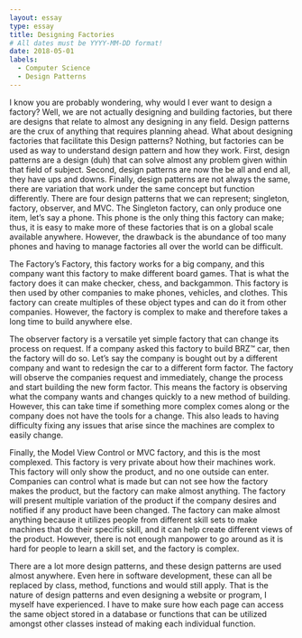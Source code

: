 ```yaml
---
layout: essay
type: essay
title: Designing Factories
# All dates must be YYYY-MM-DD format!
date: 2018-05-01
labels:
  - Computer Science
  - Design Patterns
---
```

I know you are probably wondering, why would I ever want to design a factory? Well, we are not actually designing and building factories, but there are designs that relate to almost any designing in any field. Design patterns are the crux of anything that requires planning ahead. What about designing factories that facilitate this Design patterns? Nothing, but factories can be used as way to understand design pattern and how they work. First, design patterns are a design (duh) that can solve almost any problem given within that field of subject. Second, design patterns are now the be all and end all, they have ups and downs. Finally, design patterns are not always the same, there are variation that work under the same concept but function differently.
There are four design patterns that we can represent; singleton, factory, observer, and MVC. The Singleton factory, can only produce one item, let’s say a phone. This phone is the only thing this factory can make; thus, it is easy to make more of these factories that is on a global scale available anywhere. However, the drawback is the abundance of too many phones and having to manage factories all over the world can be difficult. 

The Factory’s Factory, this factory works for a big company, and this company want this factory to make different board games. That is what the factory does it can make checker, chess, and backgammon. This factory is then used by other companies to make phones, vehicles, and clothes. This factory can create multiples of these object types and can do it from other companies. However, the factory is complex to make and therefore takes a long time to build anywhere else.

The observer factory is a versatile yet simple factory that can change its process on request. If a company asked this factory to build BRZ™ car, then the factory will do so. Let’s say the company is bought out by a different company and want to redesign the car to a different form factor. The factory will observe the companies request and immediately, change the process and start building the new form factor. This means the factory is observing what the company wants and changes quickly to a new method of building. However, this can take time if something more complex comes along or the company does not have the tools for a change. This also leads to having difficulty fixing any issues that arise since the machines are complex to easily change.

Finally, the Model View Control or MVC factory, and this is the most complexed. This factory is very private about how their machines work. This factory will only show the product, and no one outside can enter. Companies can control what is made but can not see how the factory makes the product, but the factory can make almost anything. The factory will present multiple variation of the product if the company desires and notified if any product have been changed. The factory can make almost anything because it utilizes people from different skill sets to make machines that do their specific skill, and it can help create different views of the product. However, there is not enough manpower to go around as it is hard for people to learn a skill set, and the factory is complex.

There are a lot more design patterns, and these design patterns are used almost anywhere. Even here in software development, these can all be replaced by class, method, functions and would still apply. That is the nature of design patterns and even designing a website or program, I myself have experienced. I have to make sure how each page can access the same object stored in a database or functions that can be utilized amongst other classes instead of making each individual function. 

  
